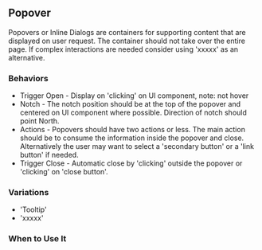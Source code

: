 ## Popover

Popovers or Inline Dialogs are containers for supporting content that are displayed on user request. The container should not take over the entire page. If complex interactions are needed consider using 'xxxxx' as an alternative.

### Behaviors

* Trigger Open - Display on 'clicking' on UI component, note: not hover
* Notch - The notch position should be at the top of the popover and centered on UI component where possible. Direction of notch should point North.
* Actions - Popovers should have two actions or less. The main action should be to consume the information inside the popover and close. Alternatively the user may want to select a 'secondary button' or a 'link button' if needed.
* Trigger Close - Automatic close by 'clicking' outside the popover or 'clicking' on 'close button'.

### Variations
* 'Tooltip'
* 'xxxxx'

### When to Use It